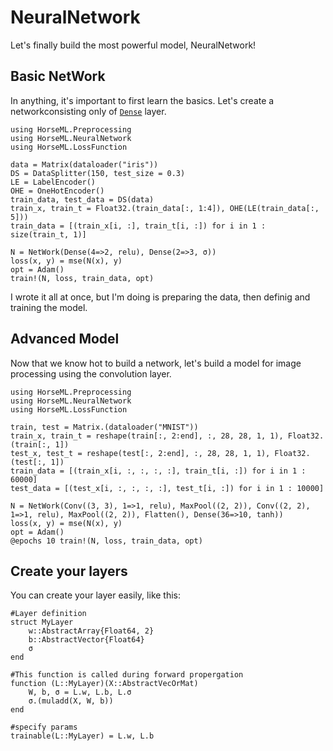 # NeuralNetwork
Let's finally build the most powerful model, NeuralNetwork!

## Basic NetWork
In anything, it's important to first learn the basics. Let's create a networkconsisting only of [`Dense`](@ref) layer.
```
using HorseML.Preprocessing
using HorseML.NeuralNetwork
using HorseML.LossFunction

data = Matrix(dataloader("iris"))
DS = DataSplitter(150, test_size = 0.3)
LE = LabelEncoder()
OHE = OneHotEncoder()
train_data, test_data = DS(data)
train_x, train_t = Float32.(train_data[:, 1:4]), OHE(LE(train_data[:, 5]))
train_data = [(train_x[i, :], train_t[i, :]) for i in 1 : size(train_t, 1)]

N = NetWork(Dense(4=>2, relu), Dense(2=>3, σ))
loss(x, y) = mse(N(x), y)
opt = Adam()
train!(N, loss, train_data, opt)
```
I wrote it all at once, but I'm doing is preparing the data, then definig and training the model.

## Advanced Model
Now that we know hot to build a network, let's build a model for image processing using the convolution layer.
```
using HorseML.Preprocessing
using HorseML.NeuralNetwork
using HorseML.LossFunction

train, test = Matrix.(dataloader("MNIST"))
train_x, train_t = reshape(train[:, 2:end], :, 28, 28, 1, 1), Float32.(train[:, 1])
test_x, test_t = reshape(test[:, 2:end], :, 28, 28, 1, 1), Float32.(test[:, 1])
train_data = [(train_x[i, :, :, :, :], train_t[i, :]) for i in 1 : 60000]
test_data = [(test_x[i, :, :, :, :], test_t[i, :]) for i in 1 : 10000]

N = NetWork(Conv((3, 3), 1=>1, relu), MaxPool((2, 2)), Conv((2, 2), 1=>1, relu), MaxPool((2, 2)), Flatten(), Dense(36=>10, tanh))
loss(x, y) = mse(N(x), y)
opt = Adam()
@epochs 10 train!(N, loss, train_data, opt)
```

## Create your layers
You can create your layer easily, like this:
```
#Layer definition
struct MyLayer
    w::AbstractArray{Float64, 2}
    b::AbstractVector{Float64}
    σ
end

#This function is called during forward propergation
function (L::MyLayer)(X::AbstractVecOrMat)
    W, b, σ = L.w, L.b, L.σ
    σ.(muladd(X, W, b))
end

#specify params
trainable(L::MyLayer) = L.w, L.b
```